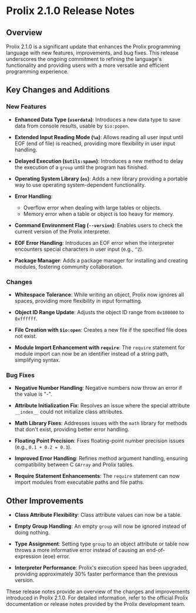 # Prolix 2.1.0 Release Notes

## Overview

Prolix 2.1.0 is a significant update that enhances the Prolix programming language with new features, improvements, and bug fixes. This release underscores the ongoing commitment to refining the language's functionality and providing users with a more versatile and efficient programming experience.

## Key Changes and Additions

### New Features

- **Enhanced Data Type (`userdata`)**: Introduces a new data type to save data from console results, usable by `$io:popen`.

- **Extended Input Reading Mode (`%a`)**: Allows reading all user input until EOF (end of file) is reached, providing more flexibility in user input handling.

- **Delayed Execution (`$utils:spawn`)**: Introduces a new method to delay the execution of a `group` until the program has finished.

- **Operating System Library (`os`)**: Adds a new library providing a portable way to use operating system-dependent functionality.

- **Error Handling**:
  - Overflow error when dealing with large tables or objects.
  - Memory error when a table or object is too heavy for memory.

- **Command Environment Flag (`--version`)**: Enables users to check the current version of the Prolix interpreter.

- **EOF Error Handling**: Introduces an EOF error when the interpreter encounters special characters in user input (e.g., `^Z`).

- **Package Manager**: Adds a package manager for installing and creating modules, fostering community collaboration.

### Changes

- **Whitespace Tolerance**: While writing an object, Prolix now ignores all spaces, providing more flexibility in input formatting.

- **Object ID Range Update**: Adjusts the object ID range from `0x100000` to `0xffffff`.

- **File Creation with `$io:open`**: Creates a new file if the specified file does not exist.

- **Module Import Enhancement with `require`**: The `require` statement for module import can now be an identifier instead of a string path, simplifying syntax.

### Bug Fixes

- **Negative Number Handling**: Negative numbers now throw an error if the value is "-".

- **Attribute Initialization Fix**: Resolves an issue where the special attribute `__index__` could not initialize class attributes.

- **Math Library Fixes**: Addresses issues with the `math` library for methods that don't exist, providing better error handling.

- **Floating Point Precision**: Fixes floating-point number precision issues (e.g., `0.1 + 0.2 = 0.3`).

- **Improved Error Handling**: Refines method argument handling, ensuring compatibility between C `GArray` and Prolix tables.

- **Require Statement Enhancements**: The `require` statement can now import modules from executable paths and file paths.

## Other Improvements

- **Class Attribute Flexibility**: Class attribute values can now be a table.

- **Empty Group Handling**: An empty `group` will now be ignored instead of doing nothing.

- **Type Assignment**: Setting type `group` to an object attribute or table now throws a more informative error instead of causing an end-of-expression (eoe) error.

- **Interpreter Performance**: Prolix's execution speed has been upgraded, providing approximately 30% faster performance than the previous version.

These release notes provide an overview of the changes and improvements introduced in Prolix 2.1.0. For detailed information, refer to the official Prolix documentation or release notes provided by the Prolix development team.
